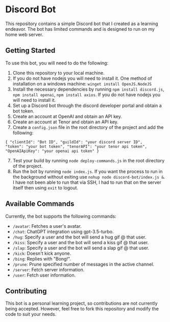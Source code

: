 # Discord Bot

This repository contains a simple Discord bot that I created as a learning endeavor. The bot has limited commands and is designed to run on my home web server.

## Getting Started

To use this bot, you will need to do the following:

1. Clone this repository to your local machine.
2. If you do not have nodejs you will need to install it. One method of installation on a windows machine: `winget install OpenJS.NodeJS`
2. Install the necessary dependencies by running `npm install discord.js`, `npm install openai`, `npm install axios`. If you do not have nodejs you will need to install it.
3. Set up a Discord bot through the discord developer portal and obtain a bot token.
4. Create an account at OpenAI and obtain an API key.
5. Create an account at Tenor and obtain an API key.
6. Create a `config.json` file in the root directory of the project and add the following:

  
<code>{
    "clientId": "Bot ID",
    "guildId": "your discord server ID",
    "token": "your bot token",
    "tenorAPI": "your tenor api token",
    "OpenAIApiKey": "your openai api token"
      }</code>
  
7. Test your build by running `node deploy-commands.js` in the root directory of the project. 
5. Run the bot by running `node index.js`. If you want the process to run in the background without exiting use `nohup node discord-bot/index.js &`. I have not been able to run that via SSH, I had to run that on the server itself then using `exit` to logout.

## Available Commands

Currently, the bot supports the following commands:

- `/avatar`: Fetches a user's avatar.
- `/chat`: ChatGPT integration using gpt-3.5-turbo. 
- `/hug`: Specify a user and the bot will send a hug gif @ that user.
- `/kiss`: Specify a user and the bot will send a kiss gif @ that user.
- `/slap`: Specify a user and the bot will send a slap gif @ that user.
- `/kick`: Doesn't kick anyone.
- `/bing`: Replies with "Bong!".
- `/prune`: Prune specified number of messages in the active channel.
- `/server`: Fetch server information.
- `/user`: Fetch user information.


## Contributing

This bot is a personal learning project, so contributions are not currently being accepted. However, feel free to fork this repository and modify the code to suit your needs.
